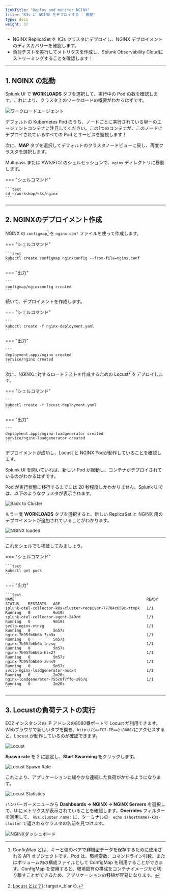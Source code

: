 ```yaml
---
linkTitle: "Deploy and monitor NGINX"
title: "K3s に NGINX をデプロイする - 概要"
type: docs
weight: 37
---
```

* NGINX ReplicaSet を K3s クラスタにデプロイし、NGINX デプロイメントのディスカバリーを確認します。
* 負荷テストを実行してメトリクスを作成し、Splunk Observability Cloudにストリーミングすることを確認します！

---

## 1. NGINX の起動

Splunk UI で **WORKLOADS** タブを選択して、実行中の Pod の数を確認します。これにより、クラスタ上のワークロードの概要がわかるはずです。

![ワークロードエージェント](/images/otel/k8s-workloads.png)

デフォルトの Kubernetes Pod のうち、ノードごとに実行されている単一のエージェントコンテナに注目してください。この1つのコンテナが、このノードにデプロイされているすべての Pod とサービスを監視します！

次に、**MAP** タブを選択してデフォルトのクラスタノードビューに戻し、再度クラスタを選択します。

Multipass または AWS/EC2 のシェルセッションで、`nginx` ディレクトリに移動します。

=== "シェルコマンド"

    ```text
    cd ~/workshop/k3s/nginx
    ```
  
---

## 2. NGINXのデプロイメント作成

NGINX の `configmap`[^1] を `nginx.conf` ファイルを使って作成します。

=== "シェルコマンド"

    ```text
    kubectl create configmap nginxconfig --from-file=nginx.conf
    ```

=== "出力"

    ```
    configmap/nginxconfig created
    ```

続いて、デプロイメントを作成します。

=== "シェルコマンド"

    ```
    kubectl create -f nginx-deployment.yaml
    ```

=== "出力"

    ```
    deployment.apps/nginx created
    service/nginx created
    ```

次に、NGINXに対するロードテストを作成するための Locust[^2] をデプロイします。

=== "シェルコマンド"

    ```
    kubectl create -f locust-deployment.yaml
    ```

=== "出力"

    ```
    deployment.apps/nginx-loadgenerator created
    service/nginx-loadgenerator created
    ```

デプロイメントが成功し、Locust と NGINX Podが動作していることを確認します。

Splunk UI を開いていれば、新しい Pod が起動し、コンテナがデプロイされているのがわかるはずです。

Pod が実行状態に移行するまでには 20 秒程度しかかかりません。Splunk UIでは、以下のようなクラスタが表示されます。

![Back to Cluster](/images/otel/cluster.png)

もう一度 **WORKLOADS** タブを選択すると、新しい ReplicaSet と NGINX 用のデプロイメントが追加されていることがわかります。

![NGINX loaded](/images/otel/k8s-workloads-nginx.png)

---

これをシェルでも検証してみましょう。

=== "シェルコマンド"

    ```text
    kubectl get pods
    ```

=== "出力"

    ```text
    NAME                                                          READY   STATUS    RESTARTS   AGE
    splunk-otel-collector-k8s-cluster-receiver-77784c659c-ttmpk   1/1     Running   0          9m19s
    splunk-otel-collector-agent-249rd                             1/1     Running   0          9m19s
    svclb-nginx-vtnzg                                             1/1     Running   0          5m57s
    nginx-7b95fb6b6b-7sb9x                                        1/1     Running   0          5m57s
    nginx-7b95fb6b6b-lnzsq                                        1/1     Running   0          5m57s
    nginx-7b95fb6b6b-hlx27                                        1/1     Running   0          5m57s
    nginx-7b95fb6b6b-zwns9                                        1/1     Running   0          5m57s
    svclb-nginx-loadgenerator-nscx4                               1/1     Running   0          2m20s
    nginx-loadgenerator-755c8f7ff6-x957q                          1/1     Running   0          2m20s
    ```

---

## 3. Locustの負荷テストの実行

EC2 インスタンスの IP アドレスの8080番ポートで Locust が利用できます。Webブラウザで新しいタブを開き、`http://{==EC2-IP==}:8080/`にアクセスすると、Locust が動作しているのが確認できます。

![Locust](/images/otel/nginx-locust.png)

**Spawn rate** を 2 に設定し、**Start Swarming** をクリックします。

![Locust Spawn Rate](/images/otel/nginx-locust-spawn-rate.png)

これにより、アプリケーションに緩やかな連続した負荷がかかるようになります。

![Locust Statistics](/images/otel/nginx-locust-statistics.png)

ハンバーガーメニューから **Dashboards → NGINX → NGINX Servers** を選択して、UIにメトリクスが表示されていることを確認します。**Overrides** フィルターを適用して、 `k8s.cluster.name:` に、ターミナルの　`echo $(hostname)-k3s-cluster` で返されるクラスタの名前を見つけます。

![NGINXダッシュボード](/images/otel/nginx-dashboard.png)

[^1]: ConfigMap とは、キーと値のペアで非機密データを保存するために使用される API オブジェクトです。Pod は、環境変数、コマンドライン引数、またはボリューム内の構成ファイルとして ConfigMap を利用することができます。ConfigMap を使用すると、環境固有の構成をコンテナイメージから切り離すことができるため、アプリケーションの移植が容易になります。

[^2]: [Locust とは？](https://locust.io/){: target=_blank}.
